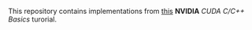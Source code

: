 This repository contains implementations from [this](https://www.nvidia.com/docs/IO/116711/sc11-cuda-c-basics.pdf) **NVIDIA** _CUDA C/C++ Basics_ turorial.
